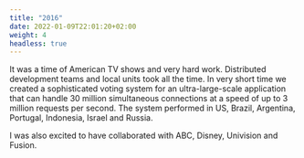 ```yaml
---
title: "2016"
date: 2022-01-09T22:01:20+02:00 
weight: 4
headless: true
---
```


It was a time of American TV shows and very hard work. Distributed development teams and local units took all the time.
In very short time we created a sophisticated voting system for an ultra-large-scale application that can handle 30
million simultaneous connections at a speed of up to 3 million requests per second. The system performed in US, Brazil,
Argentina, Portugal, Indonesia, Israel and Russia.

I was also excited to have collaborated with ABC, Disney, Univision and Fusion.
